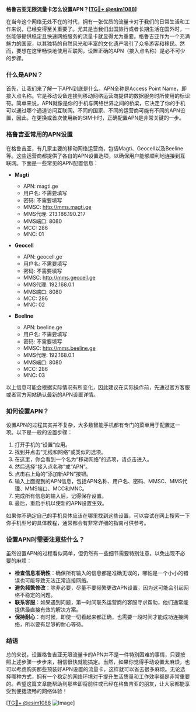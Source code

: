 **格鲁吉亚无限流量卡怎么设置APN？[[TG💪+ @esim1088](https://t.me/s/esim1088)]**

在当今这个网络无处不在的时代，拥有一张优质的流量卡对于我们的日常生活和工作来说，已经变得至关重要了。尤其是当我们出国旅行或者长期生活在国外时，一张能够提供稳定且快速网络服务的流量卡就显得尤为重要。格鲁吉亚作为一个充满魅力的国家，以其独特的自然风光和丰富的文化遗产吸引了众多游客和移民。然而，要想在这里畅快地使用互联网，设置正确的APN（接入点名称）是必不可少的步骤。

### 什么是APN？

首先，让我们来了解一下APN到底是什么。APN全称是Access Point Name，即接入点名称。它是移动设备连接到移动网络运营商提供的数据服务时所使用的标识符。简单来说，APN就像是你的手机与网络世界之间的桥梁，它决定了你的手机可以通过哪个通道访问互联网。不同的国家、不同的运营商可能有不同的APN设置，因此，在更换或首次使用新的SIM卡时，正确配置APN是非常关键的一步。

### 格鲁吉亚常用的APN设置

在格鲁吉亚，有几家主要的移动网络运营商，包括Magti、Geocell以及Beeline等。这些运营商都提供了各自的APN设置选项，以确保用户能够顺利地连接到互联网。下面是一些常见的APN配置信息：

- **Magti**
  - APN: magti.ge
  - 用户名: 不需要填写
  - 密码: 不需要填写
  - MMSC: http://mms.magti.ge
  - MMS代理: 213.186.190.217
  - MMS端口: 8080
  - MCC: 286
  - MNC: 01

- **Geocell**
  - APN: geocell.ge
  - 用户名: 不需要填写
  - 密码: 不需要填写
  - MMSC: http://mms.geocell.ge
  - MMS代理: 192.168.0.1
  - MMS端口: 8080
  - MCC: 286
  - MNC: 02

- **Beeline**
  - APN: beeline.ge
  - 用户名: 不需要填写
  - 密码: 不需要填写
  - MMSC: http://mms.beeline.ge
  - MMS代理: 192.168.0.1
  - MMS端口: 8080
  - MCC: 286
  - MNC: 03

以上信息可能会根据实际情况有所变化，因此建议在实际操作前，先通过官方客服或者官方网站确认最新的APN设置详情。

### 如何设置APN？

设置APN的过程其实并不复杂，大多数智能手机都有专门的菜单用于配置这一项。以下是一般的设置步骤：

1. 打开手机的“设置”应用。
2. 找到并点击“无线和网络”或类似的选项。
3. 在这里，你会看到一个名为“移动网络”的选项，请点击进入。
4. 然后选择“接入点名称”或“APN”。
5. 点击右上角的“添加新APN”按钮。
6. 输入上面提到的APN信息，包括APN名称、用户名、密码、MMSC、MMS代理、MMS端口、MCC和MNC。
7. 完成所有信息的输入后，记得保存设置。
8. 最后，重启手机以使新的APN设置生效。

如果你不确定自己的手机具体应该在哪里找到这些设置，可以尝试在网上搜索一下你手机型号的具体教程，通常都会有非常详细的指南可供参考。

### 设置APN时需要注意些什么？

虽然设置APN的过程看似简单，但仍然有一些细节需要特别注意，以免出现不必要的麻烦：

- **检查信息准确性**：确保所有输入的信息都是准确无误的，哪怕是一个小小的错误也可能导致无法正常连接网络。
- **避免频繁修改**：除非必要，尽量不要频繁更改APN设置，因为这可能会引起网络不稳定的问题。
- **联系客服**：如果遇到问题，第一时间联系运营商的客服寻求帮助，他们通常能提供最直接有效的解决方案。
- **保持耐心**：有时候，即使一切看起来都正确，也需要一段时间才能成功连接网络，所以要有足够的耐心等待。

### 结语

总的来说，设置格鲁吉亚无限流量卡的APN并不是一件特别困难的事情，只要按照上述步骤一步步来，相信很快就能搞定。当然，如果你觉得手动设置太麻烦，也可以考虑购买那些预装好APN设置的流量卡，这样就可以省去很多麻烦。无论选择哪种方式，拥有一个稳定的网络环境对于提升生活质量和工作效率都是非常重要的。希望这篇文章能帮助到那些即将前往或已经在格鲁吉亚的朋友，让大家都能享受到便捷流畅的网络体验！

[[TG💪+ @esim1088](https://t.me/s/esim1088) ![Image](https://i.postimg.cc/4NQfJmqS/Snipaste-2025-05-13-00-14-12.png)]